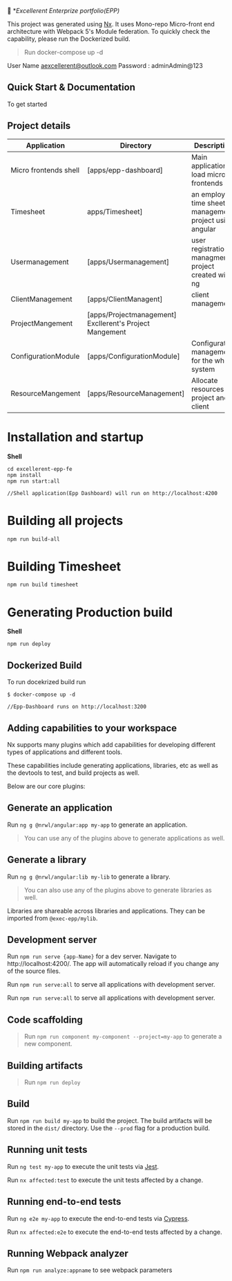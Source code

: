 

🔎 **Excellerent Enterprize portfolio(EPP)*

This project was generated using [Nx](https://nx.dev). It uses Mono-repo Micro-front end architecture with Webpack 5's Module federation. 
To quickly check the capability, please run the Dockerized build.

> Run docker-compose up -d

User Name aexcellerent@outlook.com Password : adminAdmin@123

## Quick Start & Documentation
To get started 


## Project details

| Application | Directory | Description |
| ------ | ------ | ------ |
| Micro frontends shell | [apps/epp-dashboard] | Main application to load micro frontends |
| Timesheet | apps/Timesheet] | an employee time sheet management project using angular |
| Usermanagement | [apps/Usermanagement] |user registration managment project created with ng|
| ClientManagement| [apps/ClientManagent] |client management |
| ProjectMangement| [apps/Projectmanagement] Excllerent's Project Mangement |
| ConfigurationModule| [apps/ConfigurationModule] |Configuration management for the whole system |
| ResourceMangement| [apps/ResourceManagement] |Allocate resources to project and client |

# Installation and startup
**Shell**
```
cd excellerent-epp-fe
npm install
npm run start:all
```
```
//Shell application(Epp Dashboard) will run on http://localhost:4200
```

# Building all projects
```
npm run build-all
```

# Building Timesheet
```
npm run build timesheet
```




# Generating Production build
**Shell**
```
npm run deploy
```



## Dockerized Build
To run docekrized build run
```
$ docker-compose up -d
```
```
//Epp-Dashboard runs on http://localhost:3200
```

## Adding capabilities to your workspace

Nx supports many plugins which add capabilities for developing different types of applications and different tools.

These capabilities include generating applications, libraries, etc as well as the devtools to test, and build projects as well.

Below are our core plugins:


## Generate an application

Run `ng g @nrwl/angular:app my-app` to generate an application.

> You can use any of the plugins above to generate applications as well.

## Generate a library

Run `ng g @nrwl/angular:lib my-lib` to generate a library.

> You can also use any of the plugins above to generate libraries as well.

Libraries are shareable across libraries and applications. They can be imported from `@exec-epp/mylib`.

## Development server

Run `npm run serve {app-Name}` for a dev server. Navigate to http://localhost:4200/. The app will automatically reload if you change any of the source files.


Run `npm run serve:all` to serve all applications with development server.

Run `npm run serve:all` to serve all applications with development server.
## Code scaffolding

> Run `npm run component my-component --project=my-app` to generate a new component.

## Building artifacts

> Run `npm run deploy` 

## Build

Run `npm run build my-app` to build the project. The build artifacts will be stored in the `dist/` directory. Use the `--prod` flag for a production build.


## Running unit tests

Run `ng test my-app` to execute the unit tests via [Jest](https://jestjs.io).

Run `nx affected:test` to execute the unit tests affected by a change.

## Running end-to-end tests

Run `ng e2e my-app` to execute the end-to-end tests via [Cypress](https://www.cypress.io).

Run `nx affected:e2e` to execute the end-to-end tests affected by a change.

## Running Webpack analyzer

Run `npm run analyze:appname` to see webpack parameters
